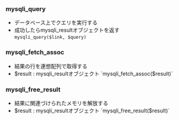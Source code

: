 ### mysqli_query
- データベース上でクエリを実行する
- 成功したらmysqli_resultオブジェクトを返す  
`mysqli_query($link, $query)`

### mysqli_fetch_assoc
- 結果の行を連想配列で取得する
- $result : mysqli_resultオブジェクト  
`mysqli_fetch_assoc($result)`

### mysqli_free_result
- 結果に関連づけられたメモリを解放する
- $result : mysqli_resultオブジェクト  
`mysqli_free_result($result)`
